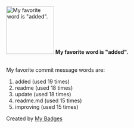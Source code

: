 <img src="https://my-badges.github.io/my-badges/favorite-word.png" alt="My favorite word is &quot;added&quot;." title="My favorite word is &quot;added&quot;." width="128">
<strong>My favorite word is &quot;added&quot;.</strong>
<br><br>

My favorite commit message words are:

1. added (used 19 times)
2. readme (used 18 times)
3. update (used 18 times)
4. readme.md (used 15 times)
5. improving (used 15 times)


Created by <a href="https://github.com/my-badges/my-badges">My Badges</a>